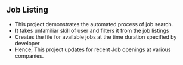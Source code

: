 ## Job Listing
* This project demonstrates the automated process of job search. 
* It takes unfamiliar skill of user and filters it from the job listings
* Creates the file for available jobs at the time duration specified by developer
* Hence, This project updates for recent Job openings at various companies.
